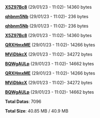 [**X5Z97Bc8**](/data/X5Z97Bc8.txt) (29/01/23 - 11:02)- 14360 bytes

[**qhbnm5Nb**](/data/qhbnm5Nb.txt) (29/01/23 - 11:02)- 236 bytes

[**qhbnm5Nb**](/data/qhbnm5Nb.txt) (29/01/23 - 11:02)- 236 bytes

[**X5Z97Bc8**](/data/X5Z97Bc8.txt) (29/01/23 - 11:02)- 14360 bytes

[**QRXHmxME**](/data/QRXHmxME.txt) (29/01/23 - 11:02)- 14266 bytes

[**MViDbkcX**](/data/MViDbkcX.txt) (29/01/23 - 11:02)- 34272 bytes

[**BQWgAULp**](/data/BQWgAULp.txt) (29/01/23 - 11:02)- 14662 bytes

[**QRXHmxME**](/data/QRXHmxME.txt) (29/01/23 - 11:02)- 14266 bytes

[**MViDbkcX**](/data/MViDbkcX.txt) (29/01/23 - 11:02)- 34272 bytes

[**BQWgAULp**](/data/BQWgAULp.txt) (29/01/23 - 11:02)- 14662 bytes

**Total Datas**: 7096

**Total Size**: 40.85 MB / 40.9 MB